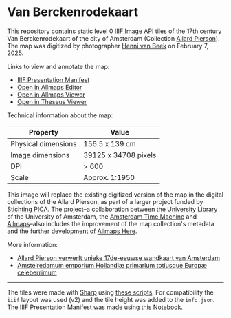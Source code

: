 # Van Berckenrodekaart

This repository contains static level 0 [IIIF Image API](https://iiif.io/api/image/2.0/) tiles of the 17th century Van Berckenrodekaart of the city of Amsterdam (Collection [Allard Pierson](https://allardpierson.nl/)). The map was digitized by photographer [Henni van Beek](https://www.hennivanbeek.nl/) on February 7, 2025.

Links to view and annotate the map:

- [IIIF Presentation Manifest](https://amsterdamtimemachine.github.io/berckenrode-iiif/manifest.json)
- [Open in Allmaps Editor](https://editor.allmaps.org/#/collection?url=https://amsterdamtimemachine.github.io/berckenrode-iiif/manifest.json)
- [Open in Allmaps Viewer](https://viewer.allmaps.org/?url=https://amsterdamtimemachine.github.io/berckenrode-iiif/manifest.json)
- [Open in Theseus Viewer](https://theseus-viewer.netlify.app/?iiif-content=https://amsterdamtimemachine.github.io/berckenrode-iiif/manifest.json)

Technical information about the map:

| Property            | Value                |
| ------------------- | -------------------- |
| Physical dimensions | 156.5 x 139 cm       |
| Image dimensions    | 39125 x 34708 pixels |
| DPI                 | > 600                |
| Scale               | Approx. 1:1950       |

This image will replace the existing digitized version of the map in the digital collections of the Allard Pierson, as part of a larger project funded by [Stichting PICA](https://www.stichtingpica.nl/). The project–a collaboration between the [University Library](uba.uva.nl) of the University of Amsterdam, the [Amsterdam Time Machine](https://www.amsterdamtimemachine.nl/) and [Allmaps](https://allmaps.org/)–also includes the improvement of the map collection's metadata and the further development of [Allmaps Here](https://here.allmaps.org/).

More information:

- [Allard Pierson verwerft unieke 17de-eeuwse wandkaart van Amsterdam](https://allardpierson.nl/nieuws/allard-pierson-verwerft-unieke-17de-eeuwse-wandkaart-van-amsterdam/)
- [Amstelredamum emporium Hollandiæ primarium totiusque Europæ celeberrimum](https://hdl.handle.net/11245/3.39844)

---

The tiles were made with [Sharp](https://sharp.pixelplumbing.com/) using [these scripts](https://github.com/sammeltassen/iiif-tiler). For compatibility the `iiif` layout was used (v2) and the tile height was added to the `info.json`. The IIIF Presentation Manifest was made using [this Notebook](https://observablehq.com/d/46eb57ecfeded102).
